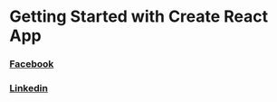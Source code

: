 # Getting Started with Create React App

### [Facebook](https://web.facebook.com/sebokdasbd)


### [Linkedin](https://www.linkedin.com/in/sebokdasbd)